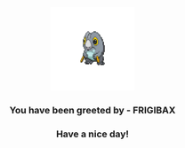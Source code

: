 <p align="center">
            <img src="https://raw.githubusercontent.com/PokeAPI/sprites/master/sprites/pokemon/996.png" width="150" height="150">
          </p>
          <h3 align="center">You have been greeted by - <b>FRIGIBAX</b></h3>
          <h3 align="center">Have a nice day!</h3>
